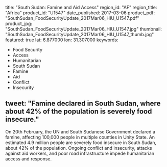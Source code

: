 title: "South Sudan: Famine and Aid Access"
region_id: "AF"
region_title: "Africa"
product_id: "U1547"
date_published: 2017-03-06
product_pdf: "SouthSudan_FoodSecurityUpdate_2017Mar06_HIU_U1547.pdf"
product_jpg: "SouthSudan_FoodSecurityUpdate_2017Mar06_HIU_U1547.jpg"
thumbnail: "SouthSudan_FoodSecurityUpdate_2017Mar06_HIU_U1547_thumb.jpg"
featured: true
lat: 6.877000
lon: 31.307000
keywords:
  - Food Security
  - Access
  - Humanitarian
  - South Sudan
  - Famine
  - Aid
  - Conflict
  - Insecurity
  
tweet: "Famine declared in South Sudan, where about 42% of the population is severely food insecure."
---
On 20th February, the UN and South Sudanese Government declared a famine, affecting 100,000 people in multiple counties in Unity State. An estimated 4.9 million people are severely food insecure in South Sudan, about 42% of the population. Ongoing conflict and insecurity, attacks against aid workers, and poor road infrastructure impede humanitarian access and response.
